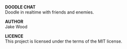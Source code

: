 **DOODLE CHAT**<br>
Doodle in realtime with friends and enemies.

**AUTHOR**<br>
Jake Wood

**LICENCE**<br>
This project is licensed under the terms of the MIT license.
